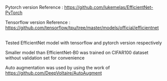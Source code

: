 Pytorch version Reference : https://github.com/lukemelas/EfficientNet-PyTorch

Tensorflow version Reference : https://github.com/tensorflow/tpu/tree/master/models/official/efficientnet

\
Tested EfficientNet model with tensorflow and pytorch version respectively

Smaller model than EfficientNet-B0 was trained on CIFAR100 dataset without validation set for convenience

Auto augmentation was used by using the work of https://github.com/DeepVoltaire/AutoAugment
